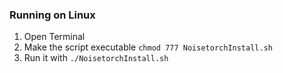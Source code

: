 ### Running on Linux
1. Open Terminal
2. Make the script executable `chmod 777 NoisetorchInstall.sh`
3. Run it with `./NoisetorchInstall.sh`

